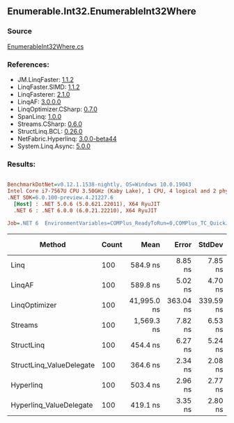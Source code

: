 ﻿## Enumerable.Int32.EnumerableInt32Where

### Source
[EnumerableInt32Where.cs](../LinqBenchmarks/Enumerable/Int32/EnumerableInt32Where.cs)

### References:
- JM.LinqFaster: [1.1.2](https://www.nuget.org/packages/JM.LinqFaster/1.1.2)
- LinqFaster.SIMD: [1.1.2](https://www.nuget.org/packages/LinqFaster.SIMD/1.0.3)
- LinqFasterer: [2.1.0](https://www.nuget.org/packages/LinqFasterer/2.1.0)
- LinqAF: [3.0.0.0](https://www.nuget.org/packages/LinqAF/3.0.0.0)
- LinqOptimizer.CSharp: [0.7.0](https://www.nuget.org/packages/LinqOptimizer.CSharp/0.7.0)
- SpanLinq: [1.0.0](https://www.nuget.org/packages/SpanLinq/1.0.0)
- Streams.CSharp: [0.6.0](https://www.nuget.org/packages/Streams.CSharp/0.6.0)
- StructLinq.BCL: [0.26.0](https://www.nuget.org/packages/StructLinq/0.26.0)
- NetFabric.Hyperlinq: [3.0.0-beta44](https://www.nuget.org/packages/NetFabric.Hyperlinq/3.0.0-beta44)
- System.Linq.Async: [5.0.0](https://www.nuget.org/packages/System.Linq.Async/5.0.0)

### Results:
``` ini

BenchmarkDotNet=v0.12.1.1538-nightly, OS=Windows 10.0.19043
Intel Core i7-7567U CPU 3.50GHz (Kaby Lake), 1 CPU, 4 logical and 2 physical cores
.NET SDK=6.0.100-preview.4.21227.6
  [Host] : .NET 5.0.6 (5.0.621.22011), X64 RyuJIT
  .NET 6 : .NET 6.0.0 (6.0.21.22210), X64 RyuJIT

Job=.NET 6  EnvironmentVariables=COMPlus_ReadyToRun=0,COMPlus_TC_QuickJitForLoops=1,COMPlus_TieredPGO=1  Runtime=.NET 6.0  

```
|                   Method | Count |        Mean |     Error |    StdDev | Ratio | RatioSD |   Gen 0 | Gen 1 | Gen 2 | Allocated |
|------------------------- |------ |------------:|----------:|----------:|------:|--------:|--------:|------:|------:|----------:|
|                     Linq |   100 |    584.9 ns |   8.85 ns |   7.85 ns |  1.00 |    0.00 |  0.0458 |     - |     - |      96 B |
|                   LinqAF |   100 |    589.8 ns |   5.02 ns |   4.70 ns |  1.01 |    0.02 |  0.0191 |     - |     - |      40 B |
|            LinqOptimizer |   100 | 41,995.0 ns | 363.04 ns | 339.59 ns | 71.83 |    1.42 | 13.9160 |     - |     - |  29,235 B |
|                  Streams |   100 |  1,569.3 ns |   7.82 ns |   6.53 ns |  2.69 |    0.04 |  0.2823 |     - |     - |     592 B |
|               StructLinq |   100 |    454.4 ns |   6.27 ns |   5.24 ns |  0.78 |    0.02 |  0.0305 |     - |     - |      64 B |
| StructLinq_ValueDelegate |   100 |    364.6 ns |   2.34 ns |   2.08 ns |  0.62 |    0.01 |  0.0191 |     - |     - |      40 B |
|                Hyperlinq |   100 |    503.4 ns |   2.96 ns |   2.77 ns |  0.86 |    0.01 |  0.0191 |     - |     - |      40 B |
|  Hyperlinq_ValueDelegate |   100 |    419.1 ns |   3.35 ns |   2.80 ns |  0.72 |    0.01 |  0.0191 |     - |     - |      40 B |
